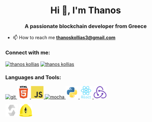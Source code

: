 <h1 align="center">Hi 👋, I'm Thanos</h1>
<h3 align="center">A passionate blockchain developer from Greece</h3>

- 📫 How to reach me **thanoskollias3@gmail.com**

<h3 align="left">Connect with me:</h3>
<p align="left">
<a href="https://linkedin.com/in/thanos kollias" target="blank"><img align="center" src="https://raw.githubusercontent.com/rahuldkjain/github-profile-readme-generator/master/src/images/icons/Social/linked-in-alt.svg" alt="thanos kollias" height="30" width="40" /></a>
<a href="https://fb.com/thanos kollias" target="blank"><img align="center" src="https://raw.githubusercontent.com/rahuldkjain/github-profile-readme-generator/master/src/images/icons/Social/facebook.svg" alt="thanos kollias" height="30" width="40" /></a>
</p>

<h3 align="left">Languages and Tools:</h3>
<p align="left"> <a href="https://git-scm.com/" target="_blank" rel="noreferrer"> <img src="https://www.vectorlogo.zone/logos/git-scm/git-scm-icon.svg" alt="git" width="40" height="40"/> </a> <a href="https://www.w3.org/html/" target="_blank" rel="noreferrer"> <img src="https://raw.githubusercontent.com/devicons/devicon/master/icons/html5/html5-original-wordmark.svg" alt="html5" width="40" height="40"/> </a> <a href="https://developer.mozilla.org/en-US/docs/Web/JavaScript" target="_blank" rel="noreferrer"> <img src="https://raw.githubusercontent.com/devicons/devicon/master/icons/javascript/javascript-original.svg" alt="javascript" width="40" height="40"/> </a> <a href="https://mochajs.org" target="_blank" rel="noreferrer"> <img src="https://www.vectorlogo.zone/logos/mochajs/mochajs-icon.svg" alt="mocha" width="40" height="40"/> </a> <a href="https://www.python.org" target="_blank" rel="noreferrer"> <img src="https://raw.githubusercontent.com/devicons/devicon/master/icons/python/python-original.svg" alt="python" width="40" height="40"/> </a> <a href="https://reactjs.org/" target="_blank" rel="noreferrer"> <img src="https://raw.githubusercontent.com/devicons/devicon/master/icons/react/react-original-wordmark.svg" alt="react" width="40" height="40"/> </a> <a href="https://redux.js.org" target="_blank" rel="noreferrer"> <img src="https://raw.githubusercontent.com/devicons/devicon/master/icons/redux/redux-original.svg" alt="redux" width="40" height="40"/> </a> </p>  <a href= "https://docs.soliditylang.org/en/v0.8.17/"><img src="https://github.com/ThanosKollias3/ThanosKollias3/blob/main/file_type_solidity_icon_130156.svg" alt="solidity" width="40" height="40"/></a>  <a href= "https://hardhat.org/"><img src="https://github.com/ThanosKollias3/ThanosKollias3/blob/main/hardhat-logo-888739EBB4-seeklogo.com.png" alt="solidity" width="40" height="40"/></a> 

